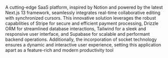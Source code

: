 
A cutting-edge SaaS platform, inspired by Notion and powered by the latest Next.js 13 framework, seamlessly integrates real-time collaborative editing with synchronized cursors. This innovative solution leverages the robust capabilities of Stripe for secure
and efficient payment processing, Drizzle ORM for streamlined database interactions, Tailwind for a sleek and responsive user interface, and Supabase for scalable and performant backend operations.
Additionally, the incorporation of socket technology ensures a dynamic and interactive user experience, setting this application apart as a feature-rich and modern productivity tool
